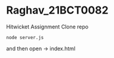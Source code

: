 # Raghav_21BCT0082
Hitwicket Assignment
Clone repo

``` 
node server.js
```

and then open -> index.html 
